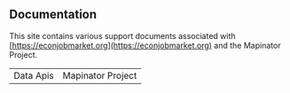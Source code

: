 ## Documentation

This site contains various support documents associated with [https://econjobmarket.org](https://econjobmarket.org) and the Mapinator Project.

<table><tr><td> Data Apis</td><td>Mapinator Project</td></tr></table>